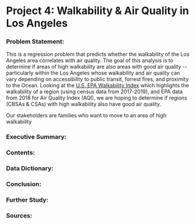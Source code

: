 # Project 4: Walkability & Air Quality in Los Angeles

### Problem Statement:
This is a regression problem that predicts whether the walkability of the Los Angeles area correlates with air quality. The goal of this analysis is to determine if areas of high walkability are also areas with good air quality -- particularly within the Los Angeles whose walkability and air quality can vary depending on accessibility to public transit, forrest fires, and proximity to the Ocean.
Looking at the [U.S. EPA Walkability Index](https://edg.epa.gov/metadata/catalog/search/resource/details.page?uuid=%7B251AFDD9-23A7-4068-9B27-A3048A7E6012%7D) which highlights the walkability of a region (using census data from 2017-2019), and EPA data from 2018 for Air Quality Index (AQI), we are hoping to determine if regions (CBSAs & CSAs) with high walkability also have good air quality.     

Our stakeholders are families who want to move to an area of high walkability


### Executive Summary:


### Contents: 


### Data Dictionary:


### Conclusion:



### Further Study:


### Sources:
